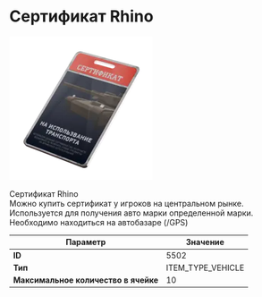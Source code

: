 # Сертификат Rhino

![Item Image](../img/5502.webp?raw=true)

Сертификат Rhino<br>Можно купить сертификат у игроков на центральном рынке.<br>Используется для получения авто марки определенной марки.<br>Необходимо находиться на автобазаре (/GPS)


| Параметр | Значение |
|----------|----------|
| **ID** | 5502 |
| **Тип** | ITEM_TYPE_VEHICLE |
| **Максимальное количество в ячейке** | 10 |

